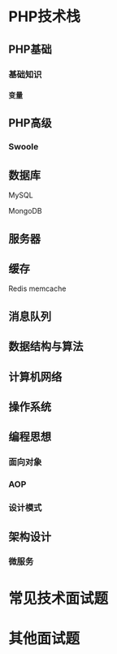 # PHP技术栈

## PHP基础

### 基础知识

#### 变量


## PHP高级

### Swoole

## 数据库

MySQL

MongoDB

## 服务器

## 缓存
Redis
memcache

## 消息队列

## 数据结构与算法

## 计算机网络

## 操作系统

## 编程思想
   
### 面向对象

### AOP

### 设计模式

## 架构设计

### 微服务


# 常见技术面试题


# 其他面试题

